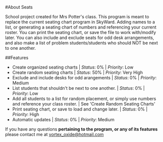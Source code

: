 #About Seats

<p>School project created for Mrs Potter's class. This program is meant to replace the current seating chart program in SkyWard. Adding names to a list, or generating a seating chart of numbers and referencing your current roster. You can print the seating chart, or save the file to work with/modify later. You can also include and exclude seats for odd desk  arrangements, and also make a list of problem students/students who should NOT be next to one another.</p>

##Features

- Create organized seating charts                                                    | _Status_: 0% | _Priority_: Low
- Create random seating charts                                                       | _Status_: 50% | _Priority_: Very High
- Exclude and include desks for odd arangements                                      | _Status_: 0% | _Priority_: Medium
- List students that shouldn't be next to one another.        | _Status_: 0% | _Priority_: Low
- Add all students to a list for random placement, or simply use numbers and reference your class roster. | See 'Create Random Seating Charts'
- Print seating chart, or save to load and change later.                             | _Status_: 0% | _Priority_: High
- Automatic updates                                                                  | _Status_: 0% | _Priority_: Medium



If you have any questions __pertaining to the program, or any of its features__ please contact me at vortex_oxide@hotmail.com
